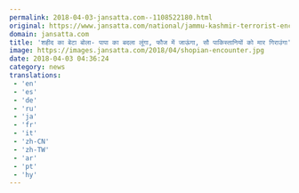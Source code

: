 ```yaml
---
permalink: 2018-04-03-jansatta.com--1108522180.html
original: https://www.jansatta.com/national/jammu-kashmir-terrorist-encounter-martyr-soldier-nilesh-son-said-he-will-join-army-and-kill-100-pakistani/619912/
domain: jansatta.com
title: 'शहीद का बेटा बोला- पापा का बदला लूंगा, फौज में जाऊंगा, सौ पाकिस्तानियों को मार गिराउंगा'
image: https://images.jansatta.com/2018/04/shopian-encounter.jpg
date: 2018-04-03 04:36:24
category: news
translations: 
 - 'en'
 - 'es'
 - 'de'
 - 'ru'
 - 'ja'
 - 'fr'
 - 'it'
 - 'zh-CN'
 - 'zh-TW'
 - 'ar'
 - 'pt'
 - 'hy'
---
```


